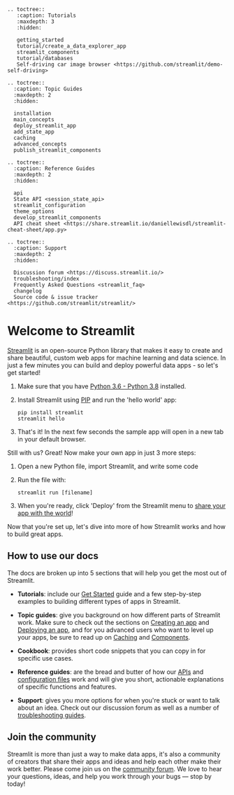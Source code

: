 ```eval_rst
.. toctree::
   :caption: Tutorials
   :maxdepth: 3
   :hidden:

   getting_started
   tutorial/create_a_data_explorer_app
   streamlit_components
   tutorial/databases
   Self-driving car image browser <https://github.com/streamlit/demo-self-driving>

.. toctree::
  :caption: Topic Guides
  :maxdepth: 2
  :hidden:

  installation
  main_concepts
  deploy_streamlit_app
  add_state_app
  caching
  advanced_concepts
  publish_streamlit_components

.. toctree::
  :caption: Reference Guides
  :maxdepth: 2
  :hidden:

  api
  State API <session_state_api>
  streamlit_configuration
  theme_options
  develop_streamlit_components
  API cheat sheet <https://share.streamlit.io/daniellewisdl/streamlit-cheat-sheet/app.py>

.. toctree::
  :caption: Support
  :maxdepth: 2
  :hidden:

  Discussion forum <https://discuss.streamlit.io/>
  troubleshooting/index
  Frequently Asked Questions <streamlit_faq>
  changelog
  Source code & issue tracker <https://github.com/streamlit/streamlit/>
```

[comment]: # "tutorial/visualize_rent_prices_with_Streamlit"

# Welcome to Streamlit

[Streamlit](https://streamlit.io/) is an open-source Python library that makes it easy to create and share beautiful, custom web apps for machine learning and data science.
In just a few minutes you can build and deploy powerful data apps - so let's get started!

1. Make sure that you have [Python 3.6 - Python 3.8](https://www.python.org/downloads/release/python-386/) installed.
2. Install Streamlit using [PIP](https://pip.pypa.io/en/stable/installing/) and run the 'hello world' app:

   ```shell
   pip install streamlit
   streamlit hello
   ```

3. That's it! In the next few seconds the sample app will open in a new tab in your default browser.

Still with us? Great! Now make your own app in just 3 more steps:

1. Open a new Python file, import Streamlit, and write some code

2. Run the file with:

   `streamlit run [filename]`

3. When you're ready, click 'Deploy' from the Streamlit menu to [share your app with the world](deploy_streamlit_app.md)!

Now that you're set up, let's dive into more of how Streamlit works and how to build great apps.

## How to use our docs

The docs are broken up into 5 sections that will help you get the most out of Streamlit.

- **Tutorials**: include our [Get Started](getting_started.md) guide and a few step-by-step examples to building different types of apps in Streamlit.

- **Topic guides**: give you background on how different parts of Streamlit work. Make sure to check out the sections on [Creating an app](main_concepts.md) and [Deploying an app](deploy_streamlit_app.md), and for you advanced users who want to level up your apps, be sure to read up on [Caching](caching.md) and [Components](develop_streamlit_components.md).

- **Cookbook**: provides short code snippets that you can copy in for specific use cases.

- **Reference guides**: are the bread and butter of how our [APIs](api.md) and [configuration files](streamlit_configuration.md) work and will give you short, actionable explanations of specific functions and features.

- **Support**: gives you more options for when you're stuck or want to talk about an idea. Check out our discussion forum as well as a number of [troubleshooting guides](/troubleshooting/index.md).

## **Join the community**

Streamlit is more than just a way to make data apps, it's also a community of creators that share their apps and ideas and help each other make their work better. Please come join us on the [community forum](https://discuss.streamlit.io/). We love to hear your questions, ideas, and help you work through your bugs — stop by today!
